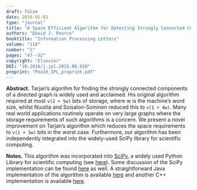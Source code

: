 ```yaml
---
draft: false
date: 2016-01-01
type: "journal"
title: "A Space Efficient Algorithm for Detecting Strongly Connected Components"
authors: "David J. Pearce"
booktitle: "Information Processing Letters"
volume: "116"
number: "1"
pages: "47--52"
copyright: "Elsevier"
DOI: "10.1016/j.ipl.2015.08.010"
preprint: "Pea16_IPL_preprint.pdf"
---
```


**Abstract.**  Tarjan’s algorihm for finding the strongly connected components of a directed graph is widely used and acclaimed. His original algorithm required at most `v(2 + 5w)` bits of storage, where w is the machine’s word size, whilst Nuutila and Soisalon-Soininen reduced this to `v(1 + 4w)`. Many real world applications routinely operate on very large graphs where the storage requirements of such algorithms is a concern. We present a novel improvement on Tarjan’s algorithm which reduces the space requirements to `v(1 + 3w)` bits in the worst case. Furthermore, our algorithm has been independently integrated into the widely-used SciPy library for scientific computing.

**Notes.**  This algorithm was incorporated into [SciPy](https://www.scipy.org/), a widely used Python Library for scientific computing (see [here](https://docs.scipy.org/doc/scipy/reference/generated/scipy.sparse.csgraph.connected_components.html)).  Some discussion of the SciPy implementation can be found [here](http://www.timl.id.au/SCC/) as well.  A straightforward Java implementation of the algorithm is available [here](http://github.com/DavePearce/StronglyConnectedComponents) and another C++ implementation is available [here](https://github.com/edervishaj/strongly-connected-components).
